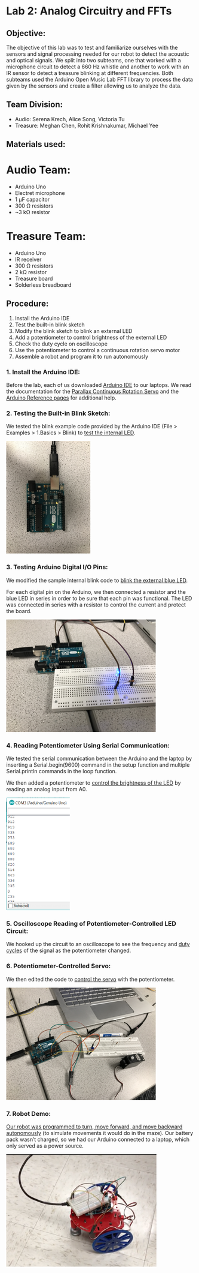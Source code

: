 # Lab 2: Analog Circuitry and FFTs

## Objective:
The objective of this lab was to test and familiarize ourselves with the sensors and signal processing needed for our robot to detect the acoustic and optical signals. We split into two subteams, one that worked with a microphone circuit to detect a 660 Hz whistle and another to work with an IR sensor to detect a treasure blinking at different frequencies. Both subteams used the Arduino Open Music Lab FFT library to process the data given by the sensors and create a filter allowing us to analyze the data.

## Team Division:
* Audio: Serena Krech, Alice Song, Victoria Tu
* Treasure: Meghan Chen, Rohit Krishnakumar, Michael Yee

## Materials used:
# Audio Team:
* Arduino Uno
* Electret microphone
* 1 µF capacitor
* 300 Ω resistors
* ~3 kΩ resistor
# Treasure Team:
* Arduino Uno
* IR receiver
* 300 Ω resistors
* 2 kΩ resistor
* Treasure board
* Solderless breadboard

## Procedure:
1. Install the Arduino IDE
2. Test the built-in blink sketch
3. Modify the blink sketch to blink an external LED
4. Add a potentiometer to control brightness of the external LED
5. Check the duty cycle on oscilloscope
6. Use the potentiometer to control a continuous rotation servo motor
7. Assemble a robot and program it to run autonomously

### 1. Install the Arduino IDE:
Before the lab, each of us downloaded [Arduino IDE](https://www.arduino.cc/en/Main/Software) to our laptops.
We read the documentation for the [Parallax Continuous Rotation Servo](http://www.parallax.com/downloads/continuous-rotation-servo-documentation) and the [Arduino Reference pages](http://arduino.cc/en/Reference/HomePage) for additional help.

### 2. Testing the Built-in Blink Sketch:
We tested the blink example code provided by the Arduino IDE (File > Examples > 1.Basics > Blink) to [test the internal LED](https://youtu.be/fLsoTSbzcxY).

<img src="https://github.com/sk2282/ECE3400_Team8/blob/master/pictures/Lab1/blink.JPG?raw=true" height="300" />

### 3. Testing Arduino Digital I/O Pins:
We modified the sample internal blink code to [blink the external blue LED](https://youtu.be/SOBKV8ZrKtU).

For each digital pin on the Arduino, we then connected a resistor and the blue LED in series in order to be sure that each pin was functional. The LED was connected in series with a resistor to control the current and protect the board.

<img src="https://github.com/sk2282/ECE3400_Team8/blob/master/pictures/Lab1/blue_LED.JPG?raw=true" height="300" />

### 4. Reading Potentiometer Using Serial Communication:
We tested the serial communication between the Arduino and the laptop by inserting a Serial.begin(9600) command in the setup function and multiple Serial.println commands in the loop function.

We then added a potentiometer to [control the brightness of the LED](https://youtu.be/141hdDL86oY) by reading an analog input from A0.

<img src="https://github.com/sk2282/ECE3400_Team8/blob/master/pictures/Lab1/serial_monitor.PNG?raw=true" height="300" />

### 5. Oscilloscope Reading of Potentiometer-Controlled LED Circuit:
We hooked up the circuit to an oscilloscope to see the frequency and [duty cycles](https://youtu.be/mmyfeO612Gs) of the signal as the potentiometer changed.

### 6. Potentiometer-Controlled Servo:
We then edited the code to [control the servo](https://youtu.be/uiUPPhVC5jA) with the potentiometer.

<img src="https://github.com/sk2282/ECE3400_Team8/blob/master/pictures/Lab1/Servo_setup.JPG?raw=true" height="300" />

### 7. Robot Demo:
[Our robot was programmed to turn, move forward, and move backward autonomously](https://youtu.be/NYUtKrzdNKc) (to simulate movements it would do in the maze).
Our battery pack wasn’t charged, so we had our Arduino connected to a laptop, which only served as a power source.

<img src="https://github.com/sk2282/ECE3400_Team8/blob/master/pictures/Lab1/assembled_robot.png?raw=true" height="300" />
